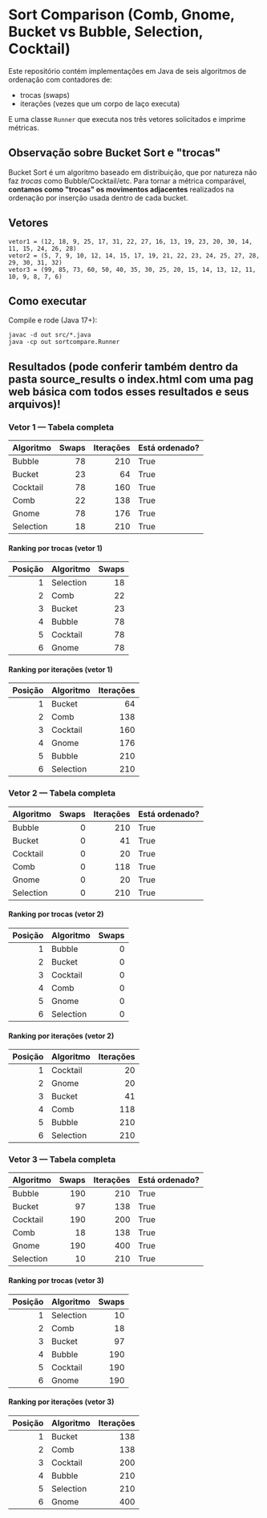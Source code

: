 
# Sort Comparison (Comb, Gnome, Bucket vs Bubble, Selection, Cocktail)

Este repositório contém implementações em Java de seis algoritmos de ordenação com contadores de:
- trocas (swaps)
- iterações (vezes que um corpo de laço executa)

E uma classe `Runner` que executa nos três vetores solicitados e imprime métricas.

## Observação sobre Bucket Sort e "trocas"
Bucket Sort é um algoritmo baseado em distribuição, que por natureza não faz *trocas* como Bubble/Cocktail/etc.
Para tornar a métrica comparável, **contamos como "trocas" os movimentos adjacentes** realizados na ordenação por inserção usada dentro de cada bucket.

## Vetores
```
vetor1 = (12, 18, 9, 25, 17, 31, 22, 27, 16, 13, 19, 23, 20, 30, 14, 11, 15, 24, 26, 28)
vetor2 = (5, 7, 9, 10, 12, 14, 15, 17, 19, 21, 22, 23, 24, 25, 27, 28, 29, 30, 31, 32)
vetor3 = (99, 85, 73, 60, 50, 40, 35, 30, 25, 20, 15, 14, 13, 12, 11, 10, 9, 8, 7, 6)
```

## Como executar
Compile e rode (Java 17+):
```
javac -d out src/*.java
java -cp out sortcompare.Runner
```

## Resultados (pode conferir também dentro da pasta source_results o index.html com uma pag web básica com todos esses resultados e seus arquivos)!

### Vetor 1 — Tabela completa
| Algoritmo   |   Swaps |   Iterações | Está ordenado?   |
|:------------|--------:|------------:|:-----------------|
| Bubble      |      78 |         210 | True             |
| Bucket      |      23 |          64 | True             |
| Cocktail    |      78 |         160 | True             |
| Comb        |      22 |         138 | True             |
| Gnome       |      78 |         176 | True             |
| Selection   |      18 |         210 | True             |

#### Ranking por trocas (vetor 1)
|   Posição | Algoritmo   |   Swaps |
|----------:|:------------|--------:|
|         1 | Selection   |      18 |
|         2 | Comb        |      22 |
|         3 | Bucket      |      23 |
|         4 | Bubble      |      78 |
|         5 | Cocktail    |      78 |
|         6 | Gnome       |      78 |

#### Ranking por iterações (vetor 1)
|   Posição | Algoritmo   |   Iterações |
|----------:|:------------|------------:|
|         1 | Bucket      |          64 |
|         2 | Comb        |         138 |
|         3 | Cocktail    |         160 |
|         4 | Gnome       |         176 |
|         5 | Bubble      |         210 |
|         6 | Selection   |         210 |

### Vetor 2 — Tabela completa
| Algoritmo   |   Swaps |   Iterações | Está ordenado?   |
|:------------|--------:|------------:|:-----------------|
| Bubble      |       0 |         210 | True             |
| Bucket      |       0 |          41 | True             |
| Cocktail    |       0 |          20 | True             |
| Comb        |       0 |         118 | True             |
| Gnome       |       0 |          20 | True             |
| Selection   |       0 |         210 | True             |

#### Ranking por trocas (vetor 2)
|   Posição | Algoritmo   |   Swaps |
|----------:|:------------|--------:|
|         1 | Bubble      |       0 |
|         2 | Bucket      |       0 |
|         3 | Cocktail    |       0 |
|         4 | Comb        |       0 |
|         5 | Gnome       |       0 |
|         6 | Selection   |       0 |

#### Ranking por iterações (vetor 2)
|   Posição | Algoritmo   |   Iterações |
|----------:|:------------|------------:|
|         1 | Cocktail    |          20 |
|         2 | Gnome       |          20 |
|         3 | Bucket      |          41 |
|         4 | Comb        |         118 |
|         5 | Bubble      |         210 |
|         6 | Selection   |         210 |

### Vetor 3 — Tabela completa
| Algoritmo   |   Swaps |   Iterações | Está ordenado?   |
|:------------|--------:|------------:|:-----------------|
| Bubble      |     190 |         210 | True             |
| Bucket      |      97 |         138 | True             |
| Cocktail    |     190 |         200 | True             |
| Comb        |      18 |         138 | True             |
| Gnome       |     190 |         400 | True             |
| Selection   |      10 |         210 | True             |

#### Ranking por trocas (vetor 3)
|   Posição | Algoritmo   |   Swaps |
|----------:|:------------|--------:|
|         1 | Selection   |      10 |
|         2 | Comb        |      18 |
|         3 | Bucket      |      97 |
|         4 | Bubble      |     190 |
|         5 | Cocktail    |     190 |
|         6 | Gnome       |     190 |

#### Ranking por iterações (vetor 3)
|   Posição | Algoritmo   |   Iterações |
|----------:|:------------|------------:|
|         1 | Bucket      |         138 |
|         2 | Comb        |         138 |
|         3 | Cocktail    |         200 |
|         4 | Bubble      |         210 |
|         5 | Selection   |         210 |
|         6 | Gnome       |         400 |

